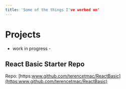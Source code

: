 ```yaml
---
title: 'Some of the things I've worked on'
---
```

# Projects

- work in progress -

## React Basic Starter Repo
Repo: [https:www.github.com/terencetmac/ReactBasic](https:www.github.com/terencetmac/ReactBasic)
